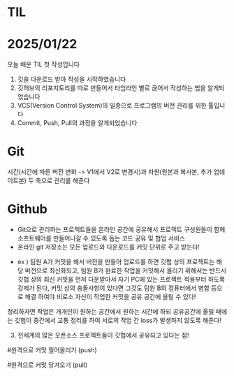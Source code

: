 # TIL <h1> 2025/01/22

 
 오늘 배운 TIL 첫 작성입니다
 1. 깃을 다운로드 받아 작성을 시작하였습니다
 2. 깃허브의 리포지토리를 따로 만들어서 타임라인 별로 끊어서 작성하는 법을 알게되었습니다
 3. VCS(Version Control System)의 일종으로 프로그램의 버전 관리를 위한 툴입니다
 4. Commit, Push, Pull의 과정을 알게되었습니다

 # Git
시간(시간에 따른 버전 변화 -> V1에서 V2로 변경시)과 차원(원본과 복사본, 추가 업데이트본)
두 축으로 관리를 해준다 
# Github
* Git으로 관리하는 프로젝트들을 온라인 공간에 공유해서 프로젝트 구성원들이 함께 소프트웨어를 만들어나갈 수 있도록 돕는 코드 공유 및 협업 서비스 
* 온라인 git 저장소는 모든 업로드와 다운로드를 커밋 단위로 주고 받는다!
+ ex ) 팀원 A가 커밋을 해서 버전을 만들어 업로드를 하면 깃헙 상의 프로젝트는 해당 버전으로 최신화되고, 팀원 B가 완료한 작업을 커밋해서 올리기 위해서는 반드시 깃헙 상의 최신 커밋을 먼저 다운받아서 자기 PC에 있는 프로젝트 적용부터 하도록 강제가 된다, 커밋 상의 충돌사항이 있다면 그것도 팀원 B의 컴퓨터에서 병합 등으로 해결 하여야 비로소 자신이 작업한 커밋을 공유 공간에 올릴 수 있다!

정리하자면 작업은 개개인이 원하는 공간에서 원하는 시간에 하되 공유공간에 올릴 때에는 깃헙이 중간에서 교통 정리를 하여 서로의 작업 간 loss가 발생하지 않도록 해준다!

3. 전세계의 많은 오픈소스 프로젝트들이 깃헙에서 공유되고 있다는 점!

 #원격으로 커밋 밀어올리기 (push)
 
 #원격으로 커밋 당겨오기 (pull)